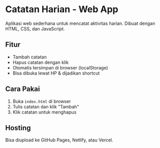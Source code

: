 # Catatan Harian - Web App

Aplikasi web sederhana untuk mencatat aktivitas harian. Dibuat dengan HTML, CSS, dan JavaScript.

## Fitur
- Tambah catatan
- Hapus catatan dengan klik
- Otomatis tersimpan di browser (localStorage)
- Bisa dibuka lewat HP & dijadikan shortcut

## Cara Pakai
1. Buka `index.html` di browser
2. Tulis catatan dan klik "Tambah"
3. Klik catatan untuk menghapus

## Hosting
Bisa diupload ke GitHub Pages, Netlify, atau Vercel.